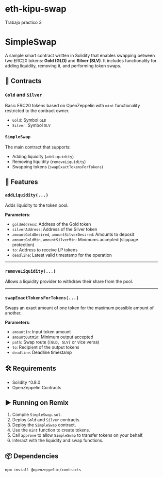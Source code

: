 # eth-kipu-swap
Trabajo practico 3

# SimpleSwap

A sample smart contract written in Solidity that enables swapping between two ERC20 tokens: **Gold (GLD)** and **Silver (SLV)**. It includes functionality for adding liquidity, removing it, and performing token swaps.

## 📄 Contracts

### `Gold` and `Silver`

Basic ERC20 tokens based on OpenZeppelin with `mint` functionality restricted to the contract owner.

- `Gold`: Symbol `GLD`
- `Silver`: Symbol `SLV`

### `SimpleSwap`

The main contract that supports:

- Adding liquidity (`addLiquidity`)
- Removing liquidity (`removeLiquidity`)
- Swapping tokens (`swapExactTokensForTokens`)

## 🔧 Features

### `addLiquidity(...)`

Adds liquidity to the token pool.

**Parameters**:
- `goldAddress`: Address of the Gold token
- `silverAddress`: Address of the Silver token
- `amountGoldDesired`, `amountSilverDesired`: Amounts to deposit
- `amountGoldMin`, `amountSilverMin`: Minimums accepted (slippage protection)
- `to`: Address to receive LP tokens
- `deadline`: Latest valid timestamp for the operation

---

### `removeLiquidity(...)`

Allows a liquidity provider to withdraw their share from the pool.

---

### `swapExactTokensForTokens(...)`

Swaps an exact amount of one token for the maximum possible amount of another.

**Parameters**:
- `amountIn`: Input token amount
- `amountOutMin`: Minimum output accepted
- `path`: Swap route (`[GLD, SLV]` or vice versa)
- `to`: Recipient of the output tokens
- `deadline`: Deadline timestamp

## 🛠️ Requirements

- Solidity ^0.8.0
- OpenZeppelin Contracts

## ▶️ Running on Remix

1. Compile `SimpleSwap.sol`.
2. Deploy `Gold` and `Silver` contracts.
3. Deploy the `SimpleSwap` contract.
4. Use the `mint` function to create tokens.
5. Call `approve` to allow `SimpleSwap` to transfer tokens on your behalf.
6. Interact with the liquidity and swap functions.

## 📦 Dependencies

```bash
npm install @openzeppelin/contracts
